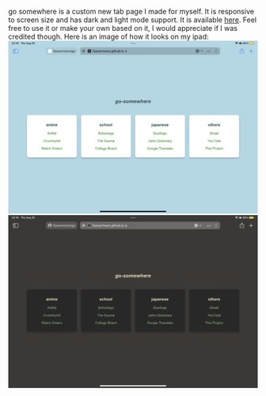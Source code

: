 go somewhere is a custom new tab page I made for myself. It is responsive to screen size and has dark and light mode support. It is available [here](https://ifyexarmoon.github.io/go-somewhere/). Feel free to use it or make your own based on it, I would appreciate if I was credited though.
Here is an image of how it looks on my ipad:
![Image of page in light mode](https://github.com/Ifyexarmoon/go-somewhere/raw/a5ab05fb99a5c6f77b6d1fe4fb4d4350bc6b48eb/go-somewhere%20light.PNG)
![Image of page in dark mode](https://github.com/Ifyexarmoon/go-somewhere/raw/a5ab05fb99a5c6f77b6d1fe4fb4d4350bc6b48eb/go-somewhere%20dark.PNG)
